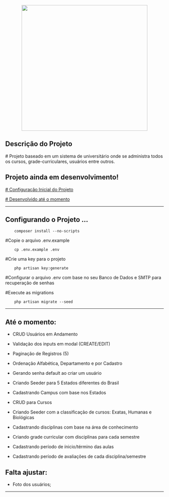 <p align="center"><a href="https://laravel.com" target="_blank"><img src="https://raw.githubusercontent.com/laravel/art/master/logo-lockup/5%20SVG/2%20CMYK/1%20Full%20Color/laravel-logolockup-cmyk-red.svg" width="400"></a></p>


## Descrição do Projeto

<p>
        # Projeto baseado em um sistema de universitário onde se administra todos os cursos, grade-curriculares, usuários entre outros.
</p>

## Projeto ainda em desenvolvimento!

<p><a href="#config"># Configuração Inicial do Projeto</a></p>
<p><a href="#desenvolvido"># Desenvolvido até o momento</a></p>

<hr>
<p id="config">

## Configurando o Projeto ...
 
        composer install --no-scripts
     
#Copie o arquivo .env.example

        cp .env.example .env

#Crie uma key para o projeto

        php artisan key:generate

#Configurar o arquivo .env com base no seu Banco de Dados e SMTP para recuperação de senhas 

#Execute as migrations

        php artisan migrate --seed

</p> 
<hr>
<p id="desenvolvido">

## Até o momento:

* CRUD Usuários em Andamento 

* Validação dos inputs em modal (CREATE/EDIT)
* Paginação de Registros (5)
* Ordenação Alfabética, Departamento e por Cadastro
* Gerando senha default ao criar um usuário


* Criando Seeder para 5 Estados diferentes do Brasil
* Cadastrando Campus com base nos Estados


* CRUD para Cursos 
* Criando Seeder com a classificação de cursos: Exatas, Humanas e Biológicas
* Cadastrando disciplinas com base na área de conhecimento
* Criando grade curricular com disciplinas para cada semestre


* Cadastrando período de ínicio/término das aulas
* Cadastrando período de avaliações de cada disciplina/semestre


## Falta ajustar:

* Foto dos usuários;

</p>
     
<hr>


